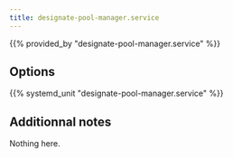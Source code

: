 ```yaml
---
title: designate-pool-manager.service
---
```


{{% provided_by "designate-pool-manager.service" %}}

## Options

{{% systemd_unit "designate-pool-manager.service" %}}

## Additionnal notes

Nothing here.
